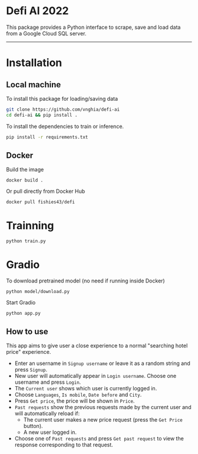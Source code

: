 # Defi AI 2022

This package provides a Python interface to scrape, save and load data from a Google Cloud SQL server.

---

# Installation

## Local machine

To install this package for loading/saving data

```bash
git clone https://github.com/vnghia/defi-ai
cd defi-ai && pip install .
```

To install the dependencies to train or inference.

```bash
pip install -r requirements.txt
```

## Docker

Build the image

```
docker build .
```

Or pull directly from Docker Hub

```
docker pull fishies43/defi
```

# Trainning

```
python train.py
```

# Gradio

To download pretrained model (no need if running inside Docker)

```
python model/download.py
```

Start Gradio

```
python app.py
```

## How to use

This app aims to give user a close experience to a normal "searching hotel price" experience.

- Enter an username in `Signup username` or leave it as a random string and press `Signup`.
- New user will automatically appear in `Login username`. Choose one username and press `Login`.
- The `Current user` shows which user is currently logged in.
- Choose `Languages`, `Is mobile`, `Date before` and `City`.
- Press `Get price`, the price will be shown in `Price`.
- `Past requests` show the previous requests made by the current user and will automatically reload if:
  - The current user makes a new price request (press the `Get Price` button).
  - A new user logged in.
- Choose one of `Past requests` and press `Get past request` to view the response corresponding to that request.
